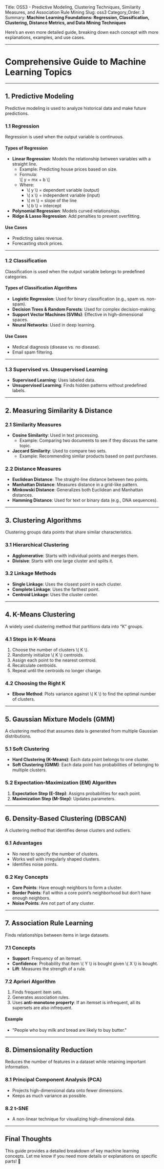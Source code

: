 Title: OSS3 - Predictive Modeling, Clustering Techniques, Similarity Measures, and Association Rule Mining
Slug: oss3
Category_Order: 3
Summary:  **Machine Learning Foundations: Regression, Classification, Clustering, Distance Metrics, and Data Mining Techniques**



Here’s an even more detailed guide, breaking down each concept with more explanations, examples, and use cases.

---

# **Comprehensive Guide to Machine Learning Topics**

---

## **1. Predictive Modeling**
Predictive modeling is used to analyze historical data and make future predictions.

### **1.1 Regression**
Regression is used when the output variable is continuous.
#### **Types of Regression**
- **Linear Regression**: Models the relationship between variables with a straight line.
  - Example: Predicting house prices based on size.
  - Formula:  
    \\[
    y = mx + b
    \\]
  - Where:
    - \\( y \\) = dependent variable (output)
    - \\( x \\) = independent variable (input)
    - \\( m \\) = slope of the line
    - \\( b \\) = intercept
- **Polynomial Regression**: Models curved relationships.
- **Ridge & Lasso Regression**: Add penalties to prevent overfitting.

#### **Use Cases**
- Predicting sales revenue.
- Forecasting stock prices.

---

### **1.2 Classification**
Classification is used when the output variable belongs to predefined categories.
#### **Types of Classification Algorithms**
- **Logistic Regression**: Used for binary classification (e.g., spam vs. non-spam).
- **Decision Trees & Random Forests**: Used for complex decision-making.
- **Support Vector Machines (SVMs)**: Effective in high-dimensional spaces.
- **Neural Networks**: Used in deep learning.

#### **Use Cases**
- Medical diagnosis (disease vs. no disease).
- Email spam filtering.

---

### **1.3 Supervised vs. Unsupervised Learning**
- **Supervised Learning**: Uses labeled data.
- **Unsupervised Learning**: Finds hidden patterns without predefined labels.

---

## **2. Measuring Similarity & Distance**
### **2.1 Similarity Measures**
- **Cosine Similarity**: Used in text processing.
  - Example: Comparing two documents to see if they discuss the same topic.
- **Jaccard Similarity**: Used to compare two sets.
  - Example: Recommending similar products based on past purchases.

### **2.2 Distance Measures**
- **Euclidean Distance**: The straight-line distance between two points.
- **Manhattan Distance**: Measures distance in a grid-like pattern.
- **Minkowski Distance**: Generalizes both Euclidean and Manhattan distances.
- **Hamming Distance**: Used for text or binary data (e.g., DNA sequences).

---

## **3. Clustering Algorithms**
Clustering groups data points that share similar characteristics.

### **3.1 Hierarchical Clustering**
- **Agglomerative**: Starts with individual points and merges them.
- **Divisive**: Starts with one large cluster and splits it.

### **3.2 Linkage Methods**
- **Single Linkage**: Uses the closest point in each cluster.
- **Complete Linkage**: Uses the farthest point.
- **Centroid Linkage**: Uses the cluster center.

---

## **4. K-Means Clustering**
A widely used clustering method that partitions data into “K” groups.

### **4.1 Steps in K-Means**
1. Choose the number of clusters \\( K \\).
2. Randomly initialize \\( K \\) centroids.
3. Assign each point to the nearest centroid.
4. Recalculate centroids.
5. Repeat until the centroids no longer change.

### **4.2 Choosing the Right K**
- **Elbow Method**: Plots variance against \\( K \\) to find the optimal number of clusters.

---

## **5. Gaussian Mixture Models (GMM)**
A clustering method that assumes data is generated from multiple Gaussian distributions.

### **5.1 Soft Clustering**
- **Hard Clustering (K-Means)**: Each data point belongs to one cluster.
- **Soft Clustering (GMM)**: Each data point has probabilities of belonging to multiple clusters.

### **5.2 Expectation-Maximization (EM) Algorithm**
1. **Expectation Step (E-Step)**: Assigns probabilities for each point.
2. **Maximization Step (M-Step)**: Updates parameters.

---

## **6. Density-Based Clustering (DBSCAN)**
A clustering method that identifies dense clusters and outliers.

### **6.1 Advantages**
- No need to specify the number of clusters.
- Works well with irregularly shaped clusters.
- Identifies noise points.

### **6.2 Key Concepts**
- **Core Points**: Have enough neighbors to form a cluster.
- **Border Points**: Fall within a core point’s neighborhood but don’t have enough neighbors.
- **Noise Points**: Are not part of any cluster.

---

## **7. Association Rule Learning**
Finds relationships between items in large datasets.

### **7.1 Concepts**
- **Support**: Frequency of an itemset.
- **Confidence**: Probability that item \\( Y \\) is bought given \\( X \\) is bought.
- **Lift**: Measures the strength of a rule.

### **7.2 Apriori Algorithm**
1. Finds frequent item sets.
2. Generates association rules.
3. Uses **anti-monotone property**: If an itemset is infrequent, all its supersets are also infrequent.

#### **Example**
- "People who buy milk and bread are likely to buy butter."

---

## **8. Dimensionality Reduction**
Reduces the number of features in a dataset while retaining important information.

### **8.1 Principal Component Analysis (PCA)**
- Projects high-dimensional data onto fewer dimensions.
- Keeps as much variance as possible.

### **8.2 t-SNE**
- A non-linear technique for visualizing high-dimensional data.

---

## **Final Thoughts**
This guide provides a detailed breakdown of key machine learning concepts. Let me know if you need more details or explanations on specific parts! 🚀